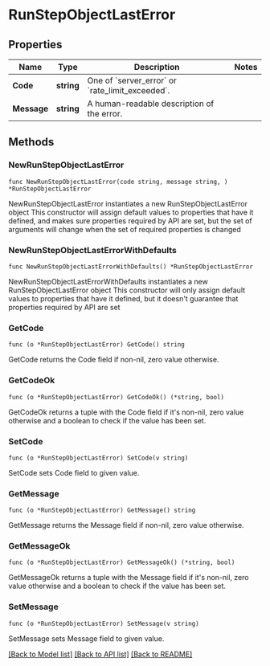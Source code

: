 # RunStepObjectLastError

## Properties

Name | Type | Description | Notes
------------ | ------------- | ------------- | -------------
**Code** | **string** | One of &#x60;server_error&#x60; or &#x60;rate_limit_exceeded&#x60;. | 
**Message** | **string** | A human-readable description of the error. | 

## Methods

### NewRunStepObjectLastError

`func NewRunStepObjectLastError(code string, message string, ) *RunStepObjectLastError`

NewRunStepObjectLastError instantiates a new RunStepObjectLastError object
This constructor will assign default values to properties that have it defined,
and makes sure properties required by API are set, but the set of arguments
will change when the set of required properties is changed

### NewRunStepObjectLastErrorWithDefaults

`func NewRunStepObjectLastErrorWithDefaults() *RunStepObjectLastError`

NewRunStepObjectLastErrorWithDefaults instantiates a new RunStepObjectLastError object
This constructor will only assign default values to properties that have it defined,
but it doesn't guarantee that properties required by API are set

### GetCode

`func (o *RunStepObjectLastError) GetCode() string`

GetCode returns the Code field if non-nil, zero value otherwise.

### GetCodeOk

`func (o *RunStepObjectLastError) GetCodeOk() (*string, bool)`

GetCodeOk returns a tuple with the Code field if it's non-nil, zero value otherwise
and a boolean to check if the value has been set.

### SetCode

`func (o *RunStepObjectLastError) SetCode(v string)`

SetCode sets Code field to given value.


### GetMessage

`func (o *RunStepObjectLastError) GetMessage() string`

GetMessage returns the Message field if non-nil, zero value otherwise.

### GetMessageOk

`func (o *RunStepObjectLastError) GetMessageOk() (*string, bool)`

GetMessageOk returns a tuple with the Message field if it's non-nil, zero value otherwise
and a boolean to check if the value has been set.

### SetMessage

`func (o *RunStepObjectLastError) SetMessage(v string)`

SetMessage sets Message field to given value.



[[Back to Model list]](../README.md#documentation-for-models) [[Back to API list]](../README.md#documentation-for-api-endpoints) [[Back to README]](../README.md)


